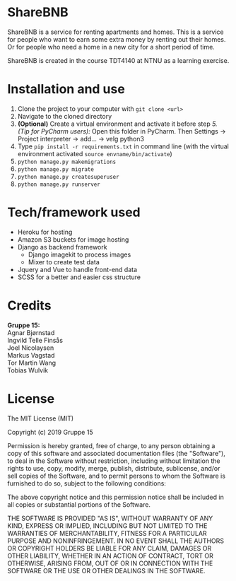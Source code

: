 # ShareBNB
ShareBNB is a service for renting apartments and homes. This is a service for people who want to earn some extra money by renting out their homes. Or for people who need a home in a new city for a short period of time.

ShareBNB is created in the course TDT4140 at NTNU as a learning exercise.

# Installation and use
1. Clone the project to your computer with `git clone <url>`
2. Navigate to the cloned directory
3. **(Optional)** Create a virtual environment and activate it before step *5.*<br>
*(Tip for PyCharm users):* Open this folder in PyCharm. Then Settings -> Project interpreter -> add... -> velg python3
5. Type `pip install -r requirements.txt` in command line (with the virtual environment activated `source envname/bin/activate`)
6. `python manage.py makemigrations`
7. `python manage.py migrate`
8. `python manage.py createsuperuser`
9. `python manage.py runserver`

# Tech/framework used
*  Heroku for hosting
*  Amazon S3 buckets for image hosting
*  Django as backend framework
    *  Django imagekit to process images
    *  Mixer to create test data
*  Jquery and Vue to handle front-end data
*  SCSS for a better and easier css structure

# Credits
**Gruppe 15:**<br>
Agnar Bjørnstad<br>
Ingvild Telle Finsås<br>
Joel Nicolaysen<br>
Markus Vagstad<br>
Tor Martin Wang<br>
Tobias Wulvik<br>

# License
The MIT License (MIT)

Copyright (c) 2019 Gruppe 15

Permission is hereby granted, free of charge, to any person obtaining a copy of this software and associated documentation files (the "Software"), to deal in the Software without restriction, including without limitation the rights to use, copy, modify, merge, publish, distribute, sublicense, and/or sell copies of the Software, and to permit persons to whom the Software is furnished to do so, subject to the following conditions:

The above copyright notice and this permission notice shall be included in all copies or substantial portions of the Software.

THE SOFTWARE IS PROVIDED "AS IS", WITHOUT WARRANTY OF ANY KIND, EXPRESS OR IMPLIED, INCLUDING BUT NOT LIMITED TO THE WARRANTIES OF MERCHANTABILITY, FITNESS FOR A PARTICULAR PURPOSE AND NONINFRINGEMENT. IN NO EVENT SHALL THE AUTHORS OR COPYRIGHT HOLDERS BE LIABLE FOR ANY CLAIM, DAMAGES OR OTHER LIABILITY, WHETHER IN AN ACTION OF CONTRACT, TORT OR OTHERWISE, ARISING FROM, OUT OF OR IN CONNECTION WITH THE SOFTWARE OR THE USE OR OTHER DEALINGS IN THE SOFTWARE.